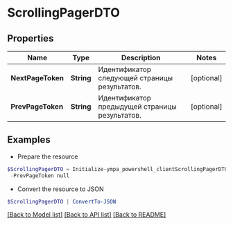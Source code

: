 # ScrollingPagerDTO
## Properties

Name | Type | Description | Notes
------------ | ------------- | ------------- | -------------
**NextPageToken** | **String** | Идентификатор следующей страницы результатов. | [optional] 
**PrevPageToken** | **String** | Идентификатор предыдущей страницы результатов. | [optional] 

## Examples

- Prepare the resource
```powershell
$ScrollingPagerDTO = Initialize-ympa_powershell_clientScrollingPagerDTO  -NextPageToken null `
 -PrevPageToken null
```

- Convert the resource to JSON
```powershell
$ScrollingPagerDTO | ConvertTo-JSON
```

[[Back to Model list]](../README.md#documentation-for-models) [[Back to API list]](../README.md#documentation-for-api-endpoints) [[Back to README]](../README.md)

